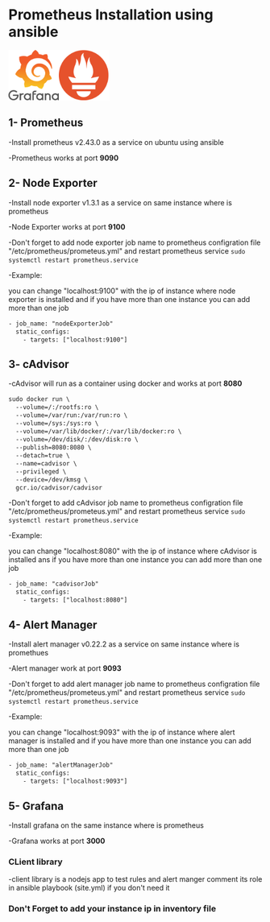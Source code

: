 # Prometheus Installation using ansible

<img src="img/Grafana.png" alt="drawing" width="100" height="100"/><img src="img/Prometheus.png" alt="drawing" width="100" height="100"/> 


## 1- Prometheus

-Install prometheus v2.43.0 as a service on ubuntu using ansible

-Prometheus works at port **9090**

## 2- Node Exporter

-Install node exporter v1.3.1 as a service on same instance where is prometheus

-Node Exporter works at port **9100**

-Don't forget to add node exporter job name to prometheus configration file "/etc/prometheus/prometeus.yml" and restart prometheus service `sudo systemctl restart prometheus.service`

-Example:

you can change "localhost:9100" with the ip of instance where node exporter is installed and if you have more than one instance you can add more than one job

```
- job_name: "nodeExporterJob"
  static_configs:
    - targets: ["localhost:9100"]
```

## 3- cAdvisor

-cAdvisor will run as a container using docker and works at port **8080**

```
sudo docker run \
  --volume=/:/rootfs:ro \
  --volume=/var/run:/var/run:ro \
  --volume=/sys:/sys:ro \
  --volume=/var/lib/docker/:/var/lib/docker:ro \
  --volume=/dev/disk/:/dev/disk:ro \
  --publish=8080:8080 \
  --detach=true \
  --name=cadvisor \
  --privileged \
  --device=/dev/kmsg \
  gcr.io/cadvisor/cadvisor
```

-Don't forget to add cAdvisor job name to prometheus configration file "/etc/prometheus/prometeus.yml" and restart prometheus service `sudo systemctl restart prometheus.service`

-Example:

you can change "localhost:8080" with the ip of instance where cAdvisor is installed ans if you have more than one instance you can add more than one job

```
- job_name: "cadvisorJob"
  static_configs:
    - targets: ["localhost:8080"]
```

## 4- Alert Manager 

-Install alert manager v0.22.2 as a service on same instance where is promethues

-Alert manager work at port **9093**

-Don't forget to add alert manager job name to prometheus configration file "/etc/prometheus/prometeus.yml" and restart prometheus service `sudo systemctl restart prometheus.service`

-Example:

you can change "localhost:9093" with the ip of instance where alert manager is installed and if you have more than one instance you can add more than one job

```
- job_name: "alertManagerJob"
  static_configs:
    - targets: ["localhost:9093"]
```

## 5- Grafana

-Install grafana on the same instance where is prometheus

-Grafana works at port **3000**

### CLient library 

-client library is a nodejs app to test rules and alert manger comment its role in ansible playbook (site.yml) if you don't need it

### **Don't Forget to add your instance ip in inventory file**
